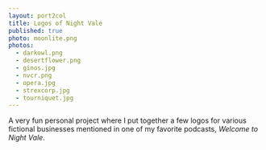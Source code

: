 ```yaml
---
layout: port2col
title: Logos of Night Vale
published: true
photo: moonlite.png
photos: 
  - darkowl.png
  - desertflower.png
  - ginos.jpg
  - nvcr.png
  - opera.jpg
  - strexcorp.jpg
  - tourniquet.jpg
---
```



A very fun personal project where I put together a few logos for various fictional businesses mentioned in one of my favorite podcasts, _Welcome to Night Vale_.

